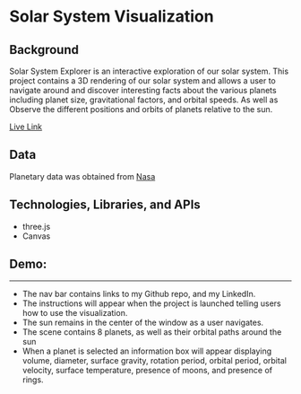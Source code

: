 # Solar System Visualization

## Background
Solar System Explorer is an interactive exploration of our solar system. This project contains a 3D rendering of our solar system and allows a user to navigate around and discover interesting facts about the various planets including planet size, gravitational factors, and orbital speeds. As well as Observe the different positions and orbits of planets relative to the sun.

[Live Link](https://leahseyoum.github.io/solar-system-visualization/)


## Data
Planetary data was obtained from [Nasa](https://solarsystem.nasa.gov/)


## Technologies, Libraries, and APIs
- three.js
- Canvas

## Demo:
---


* The nav bar contains links to my Github repo, and my LinkedIn.
* The instructions will appear when the project is launched telling users how to use the visualization.
* The sun remains in the center of the window as a user navigates.
* The scene contains 8 planets, as well as their orbital paths around the sun
* When a planet is selected an information box will appear displaying volume, diameter, surface gravity, rotation period, orbital period, orbital velocity, surface temperature, presence of moons, and presence of rings.

